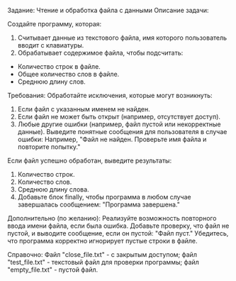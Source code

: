 Задание: Чтение и обработка файла с данными
Описание задачи:

Создайте программу, которая:

1) Считывает данные из текстового файла, имя которого пользователь вводит с клавиатуры.
2) Обрабатывает содержимое файла, чтобы подсчитать:
- Количество строк в файле.
- Общее количество слов в файле.
- Среднюю длину слов.

Требования:
Обработайте исключения, которые могут возникнуть:

1) Если файл с указанным именем не найден.
2) Если файл не может быть открыт (например, отсутствует доступ).
3) Любые другие ошибки (например, файл пустой или некорректные данные).
Выведите понятные сообщения для пользователя в случае ошибки:
Например, "Файл не найден. Проверьте имя файла и повторите попытку."

Если файл успешно обработан, выведите результаты:
1) Количество строк.
2) Количество слов.
3) Среднюю длину слова.
4) Добавьте блок finally, чтобы программа в любом случае завершалась сообщением: "Программа завершена."

Дополнительно (по желанию):
Реализуйте возможность повторного ввода имени файла, если была ошибка.
Добавьте проверку, что файл не пустой, и выводите сообщение, если он пустой: "Файл пуст."
Убедитесь, что программа корректно игнорирует пустые строки в файле.

Справочно: 
Файл "close_file.txt" - с закрытым доступом;
файл "test_file.txt" - текстовый файл для проверки программы;
файл "empty_file.txt" - пустой файл.